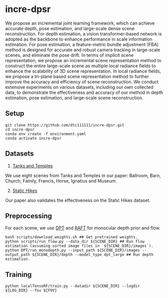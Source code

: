 # incre-dpsr
We propose an incremental joint learning framework, which can achieve accurate depth, pose estimation, and large-scale dense scene reconstruction. For depth estimation, a vision transformer-based network is adopted as the backbone to enhance performance in scale information estimation. For pose estimation, a feature-metric bundle adjustment (FBA) method is designed for accurate and robust camera tracking in large-scale scenes, and eliminate the pose drift. In terms of implicit scene representation, we propose an incremental scene representation method to construct the entire large-scale scene as multiple local radiance fields to enhance the scalability of 3D scene representation. In local radiance fields, we propose a tri-plane based scene representation method to further improve the accuracy and efficiency of scene reconstruction. We conduct extensive experiments on various datasets, including our own collected data, to demonstrate the effectiveness and accuracy of our method in depth estimation, pose estimation, and large-scale scene reconstruction.

## Setup
```
git clone https://github.com/dtc111111/incre-dpsr.git
cd incre-dpsr
conda env create -f environment.yaml
conda activate incre-dpsr
```

## Datasets
1. [Tanks and Temples]()

We use eight scenes from Tanks and Temples in our paper: Ballroom, Barn, Church, Family, Francis, Horse, Ignatius and Museum.

2. [Static Hikes]()

Our paper also validates the effectiveness on the Static Hikes dataset.

## Preprocessing
For each scene, we use [DPT](https://github.com/isl-org/DPT) and [RAFT](https://github.com/princeton-vl/RAFT) for monocular depth prior and flow.
```
bash scripts/download_weights.sh ## Get pretrained weights.
python scripts/run_flow.py --data_dir ${SCENE_DIR} ## Run flow estimation (assuming sorted image files in `${SCENE_DIR}/images`).
python DPT/run_monodepth.py --input_path ${SCENE_DIR}/images --output_path ${SCENE_DIR}/depth --model_type dpt_large ## Run depth estimation.
```

## Training
```
python localTensoRF/train.py --datadir ${SCENE_DIR} --logdir ${LOG_DIR} --fov ${FOV}
```




